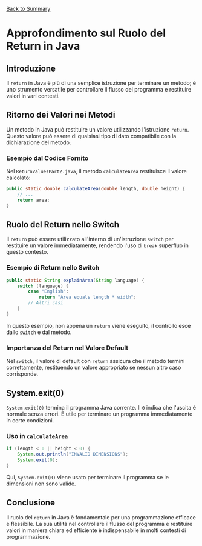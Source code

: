 [Back to Summary](../Summary.md)

# Approfondimento sul Ruolo del Return in Java

## Introduzione
Il `return` in Java è più di una semplice istruzione per terminare un metodo; è uno strumento versatile per controllare il flusso del programma e restituire valori in vari contesti.

## Ritorno dei Valori nei Metodi
Un metodo in Java può restituire un valore utilizzando l'istruzione `return`. Questo valore può essere di qualsiasi tipo di dato compatibile con la dichiarazione del metodo.

### Esempio dal Codice Fornito
Nel `ReturnValuesPart2.java`, il metodo `calculateArea` restituisce il valore calcolato:
```java
public static double calculateArea(double length, double height) {
    // ...
    return area;
}
```

## Ruolo del Return nello Switch
Il `return` può essere utilizzato all'interno di un'istruzione `switch` per restituire un valore immediatamente, rendendo l'uso di `break` superfluo in questo contesto.

### Esempio di Return nello Switch
```java
public static String explainArea(String language) {
    switch (language) {
        case "English":
            return "Area equals length * width";
        // Altri casi
    }
}
```
In questo esempio, non appena un `return` viene eseguito, il controllo esce dallo `switch` e dal metodo.

### Importanza del Return nel Valore Default
Nel `switch`, il valore di default con `return` assicura che il metodo termini correttamente, restituendo un valore appropriato se nessun altro caso corrisponde.

## System.exit(0)
`System.exit(0)` termina il programma Java corrente. Il `0` indica che l'uscita è normale senza errori. È utile per terminare un programma immediatamente in certe condizioni.

### Uso in `calculateArea`
```java
if (length < 0 || height < 0) {
    System.out.println("INVALID DIMENSIONS");
    System.exit(0);
}
```
Qui, `System.exit(0)` viene usato per terminare il programma se le dimensioni non sono valide.

## Conclusione
Il ruolo del `return` in Java è fondamentale per una programmazione efficace e flessibile. La sua utilità nel controllare il flusso del programma e restituire valori in maniera chiara ed efficiente è indispensabile in molti contesti di programmazione.
